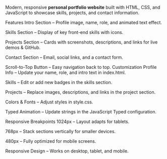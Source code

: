  Modern, responsive **personal portfolio website** built with HTML, CSS, and JavaScript to showcase skills, projects, and contact information.

 Features
Intro Section – Profile image, name, role, and animated text effect.

Skills Section – Display of key front-end skills with icons.

Projects Section – Cards with screenshots, descriptions, and links for live demos & GitHub.

Contact Section – Email, social links, and a contact form.

Scroll-to-Top Button – Easy navigation back to top.
Customization
Profile Info – Update your name, role, and intro text in index.html.

Skills – Edit or add new badges in the skills section.

Projects – Replace images, descriptions, and links in the project section.

Colors & Fonts – Adjust styles in style.css.

Typed Animation – Update strings in the JavaScript Typed configuration.

 Responsive Breakpoints
1024px – Layout adapts for tablets.

768px – Stack sections vertically for smaller devices.

480px – Fully optimized for mobile screens.

Responsive Design – Works on desktop, tablet, and mobile.
